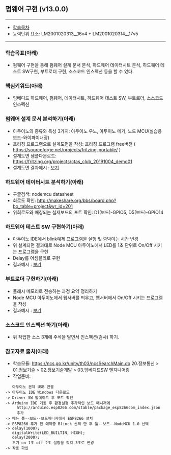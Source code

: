 ## 펌웨어 구현 (v13.0.0)
 
---

- [학습목차](https://github.com/miniplugin/human)
- 능력단위 요소: LM2001020313__16v4 + LM2001020314__17v5

---

### 학습목표(아래)
- 펌웨어 구현을 통해 펌웨어 설계 문서 분석, 하드웨어 데이터시트 분석, 하드웨어 테스트 SW구현, 부트로더 구현, 소스코드 인스펙션 등을 할 수 있다.

### 핵심키워드(아래)
- 임베디드 하드웨어, 펌웨어, 데이터시트, 하드웨어 테스트 SW, 부트로더, 소스코드 인스펙션

### 펌웨어 설계 문서 분석하기(아래)
- 아두이노의 종류와 특성 3가지: 아두이노 우노, 아두이노 메가, 노드 MCU(실습용 보드-와이파이내장) 
- 프리징 프로그램으로 설계도면을 작성: 프리징 프로그램 free버전 ( https://sourceforge.net/projects/fritzing-portable/ )
- 설계도면 샘플다운로드: https://fritzing.org/projects/ctas_club_20191004_demo01
- 설계도면 결과예시 : [보기](git_img/fritzing.jpg)

### 하드웨어 데이터시트 분석하기(아래)
- 구글검색: nodemcu datasheet
- 회로도 확인: http://makeshare.org/bbs/board.php?bo_table=project&wr_id=201
- 위회로도와 매칭되는 실제보드의 포트 확인: D1(보드)-GPIO5, D5(보드)-GPIO14 

### 하드웨어 테스트 SW 구현하기(아래)
- 아두이노 IDE에서 blink예제  프로그램을 실행 및 깜박이는 시간 변경
- 위 설계되면 결과대로 Node MCU 아두이노에서 LED를 1초 단위로 On/Off 시키는 프로그램을 구현
- Delay를 어셈블리로 구현
- 결과예시 : [보기](git_img/result2.jpg)

### 부트로더 구현하기(아래)
- 플래시 메모리로 전송하는 과정 요약 정리하기
- Node MCU 아두이노에서 웹서버를 띄우고, 웹서버에서 On/Off 시키는 프로그램을 작성
- 결과예시 : [보기](git_img/result1.jpg)

### 소스코드 인스펙션 하기(아래)
- 위 작업한 소스 3개에 주석을 달면서 인스펙션(검사) 하기.

### 참고자료 출처(아래)
- 학습모듈: https://ncs.go.kr/unity/th03/ncsSearchMain.do 20.정보통신 > 01.정보기술 > 02.정보기술개발 > 03.임베디드SW 엔지니어링
- 작업준비:
 
```
   아두이노 본체 USB 연결
-> 아두이노 IDE Windows 다운로드
-> Driver SW 업데이트 후 포트 확인
-> Arduino IDE 기동 후 환경설정 추가적인 보드 매니저에
     http://arduino.esp8266.com/stable/package_esp8266com_index.json
     추가
-> 메뉴 툴--보드--보드매니저에서 ESP8266 설치 
-> ESP8266 추가 된 예제중 Blinck 선택 한 후 툴--보드--NodeMCU 1.0 선택
-> delay(1000);                     
   digitalWrite(LED_BUILTIN, HIGH); 
   delay(2000);
   초기 on 1초 off 2초 설정을 각각 3초로 변경 
-> 작동 확인    
```
